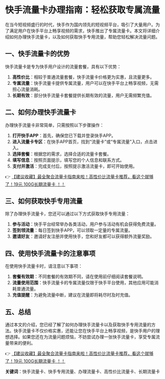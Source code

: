 # 快手流量卡办理指南：轻松获取专属流量

在当今短视频盛行的时代，快手作为国内领先的短视频平台，吸引了大量用户。为了满足用户在快手平台上畅享视频的需求，快手推出了专属流量卡。本文将详细介绍如何办理快手流量卡，以及如何获取快手专用流量，帮助您轻松解决流量问题。

## 一、快手流量卡的优势

快手流量卡是专为快手用户设计的流量套餐，具有以下优势：

1. **高性价比**：相较于普通流量套餐，快手流量卡价格更为实惠，且流量更多。
2. **专属流量**：快手流量卡提供专属流量，用户可以在快手平台上畅享视频，无需担心流量消耗。
3. **长期有效**：部分快手流量卡套餐提供长期有效的流量，用户无需频繁充值。

## 二、如何办理快手流量卡

办理快手流量卡非常简单，只需按照以下步骤操作：

1. **打开快手APP**：首先，确保您已下载并登录快手APP。
2. **进入流量卡专区**：在快手APP首页，找到“流量卡”或“专属流量”入口，点击进入。
3. **选择套餐**：根据您的需求，选择合适的流量卡套餐。
4. **填写信息**：按照页面提示，填写您的个人信息和联系方式。
5. **支付并激活**：完成支付后，按照提示激活流量卡，即可开始使用。

👉 [【建议收藏】最全聚合流量卡指南来啦！高性价比流量卡推荐，看这个就够了！19元 100G长期流量卡 ！！](https://bit.ly/Liuliangka)

## 三、如何获取快手专用流量

除了办理快手流量卡，您还可以通过以下方式获取快手专用流量：

1. **参与活动**：快手平台经常举办各类活动，用户参与活动有机会获得免费流量。
2. **签到领流量**：每日签到快手APP，可以领取一定量的专属流量。
3. **邀请好友**：邀请好友注册并使用快手，您和好友都可以获得额外流量奖励。

## 四、使用快手流量卡的注意事项

在使用快手流量卡时，请注意以下事项：

1. **套餐有效期**：不同套餐的有效期不同，请在使用前仔细阅读套餐说明。
2. **流量使用范围**：快手流量卡的专属流量仅限于快手平台使用，其他应用可能消耗普通流量。
3. **充值提醒**：为避免流量中断，建议在流量即将耗尽时及时充值。

## 五、总结

通过本文的介绍，您已经了解了如何办理快手流量卡以及获取快手专用流量的方法。快手流量卡不仅价格实惠，还能让您在快手平台上畅享视频，是快手用户的理想选择。如果您还在为流量问题烦恼，不妨尝试办理一张快手流量卡，享受专属流量带来的便利。

👉 [【建议收藏】最全聚合流量卡指南来啦！高性价比流量卡推荐，看这个就够了！19元 100G长期流量卡 ！！](https://bit.ly/Liuliangka)

**关键词**：快手流量卡、快手专用流量、办理流量卡、高性价比流量卡、长期流量卡